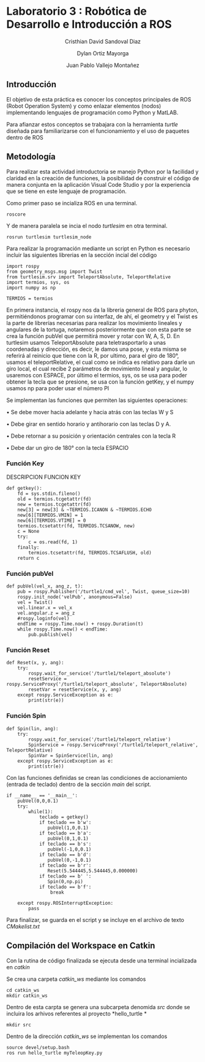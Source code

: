 # Laboratorio 3 : Robótica de Desarrollo e Introducción a ROS
<p align="center">
 Cristhian David Sandoval Diaz
</p>
<p align="center">
 Dylan Ortiz Mayorga
</p>
<p align="center">
 Juan Pablo Vallejo Montañez
</p>

## Introducción

El objetivo de esta práctica es conocer los conceptos principales de ROS (Robot Operation System) y como enlazar elementos (nodos) implementando lenguajes de programación como Python y MatLAB.

Para afianzar estos conceptos se trabajara con la herramienta *turtle* diseñada para familiarizarse con el funcionamiento y el uso de paquetes dentro de ROS 

## Metodología 

Para realizar esta actividad introductoria se manejo Python por la facilidad y claridad en la creación de funciones, la posibilidad de construir el código de manera conjunta en la aplicación Visual Code Studio y por la experiencia que se tiene en este lenguaje de programación.

Como primer paso se incializa ROS en una terminal.

```
roscore
```
Y de manera paralela se incia el nodo *turtlesim* en otra terminal.

```
rosrun turtlesim turtlesim_node
```
Para realizar la programación mediante un script en Python es necesario incluir las siguientes librerias en la sección incial del código

```
import rospy
from geometry_msgs.msg import Twist
from turtlesim.srv import TeleportAbsolute, TeleportRelative
import termios, sys, os
import numpy as np

TERMIOS = termios
```
En primera instancia, el rospy nos da la libreria general de ROS para phyton, permitiéndonos programar con su interfaz, de ahí, el geometry y el Twist es la parte de librerías necesarias para realizar los movimiento lineales y angulares de la tortuga, notaremos posteriormente que con esta parte se crea la función pubVel que permitirá mover y rotar con W, A, S, D. En turtlesim usamos TeleportAbsolute para teletrasportarlo a unas coordenadas y dirección, es decir, le damos una pose, y esta misma se referirá al reinicio que tiene con la R, por ultimo, para el giro de 180°, usamos el teleportRelative, el cual como se indica es relativo para darle un giro local, el cual recibe 2 parámetros de movimiento lineal y angular, lo usaremos con ESPACE, por último el termios, sys, os se usa para poder obtener la tecla que se presione, se usa con la función getKey, y el numpy usamos np para poder usar el número PI

Se implementan las funciones que permiten las siguientes operaciones:

• Se debe mover hacia adelante y hacia atrás con las teclas W y S

• Debe girar en sentido horario y antihorario con las teclas D y A.

• Debe retornar a su posición y orientación centrales con la tecla R

• Debe dar un giro de 180° con la tecla ESPACIO

### Función Key 

DESCRIPCION FUNCION KEY 

```
def getkey():
    fd = sys.stdin.fileno()
    old = termios.tcgetattr(fd)
    new = termios.tcgetattr(fd)
    new[3] = new[3] & ~TERMIOS.ICANON & ~TERMIOS.ECHO
    new[6][TERMIOS.VMIN] = 1
    new[6][TERMIOS.VTIME] = 0
    termios.tcsetattr(fd, TERMIOS.TCSANOW, new)
    c = None
    try:
        c = os.read(fd, 1)
    finally:
        termios.tcsetattr(fd, TERMIOS.TCSAFLUSH, old)
    return c
```


### Función pubVel
```
def pubVel(vel_x, ang_z, t):
    pub = rospy.Publisher('/turtle1/cmd_vel', Twist, queue_size=10)
    rospy.init_node('velPub', anonymous=False)
    vel = Twist()
    vel.linear.x = vel_x
    vel.angular.z = ang_z
    #rospy.loginfo(vel)
    endTime = rospy.Time.now() + rospy.Duration(t)
    while rospy.Time.now() < endTime:
        pub.publish(vel)
```

### Función Reset
```
def Reset(x, y, ang):
    try: 
        rospy.wait_for_service('/turtle1/teleport_absolute')
        resetService = rospy.ServiceProxy('/turtle1/teleport_absolute', TeleportAbsolute) 
        resetVar = resetService(x, y, ang)
    except rospy.ServiceException as e:
        print(str(e))
```

### Función Spin 
```
def Spin(lin, ang):
    try: 
        rospy.wait_for_service('/turtle1/teleport_relative')
        SpinService = rospy.ServiceProxy('/turtle1/teleport_relative', TeleportRelative) 
        SpinVar = SpinService(lin, ang)
    except rospy.ServiceException as e:
        print(str(e))
```


Con las funciones definidas se crean las condiciones de accionamiento (entrada de teclado) dentro de la sección *main* del script.

```
if __name__ == '__main__':
    pubVel(0,0,0.1)
    try:
        while(1):
            teclado = getkey()
            if teclado == b'w': 
               pubVel(1,0,0.1)
            if teclado == b'a': 
               pubVel(0,1,0.1)
            if teclado == b's': 
               pubVel(-1,0,0.1)
            if teclado == b'd': 
               pubVel(0,-1,0.1)
            if teclado == b'r': 
               Reset(5.544445,5.544445,0.000000)
            if teclado == b' ': 
               Spin(0,np.pi)
            if teclado == b'f': 
                break
            
    except rospy.ROSInterruptException:
        pass
```
Para finalizar, se guarda en el script y se incluye en el archivo de texto  *CMakelist.txt*

## Compilación del Workspace en Catkin

Con la rutina de código finalizada se ejecuta desde una terminal incializada en *catkin*

Se crea una carpeta *catkin_ws* mediante los comandos 

```
cd catkin_ws
mkdir catkin_ws
```
Dentro de esta carpta se genera una subcarpeta denomida *src* donde se incluira los arhivos referentes al proyecto *hello_turtle *

```
mkdir src
```

Dentro de la dirección *catkin_ws* se implementan los comandos 

```
source devel/setup.bash
ros run hello_turtle myTeleopKey.py
```




